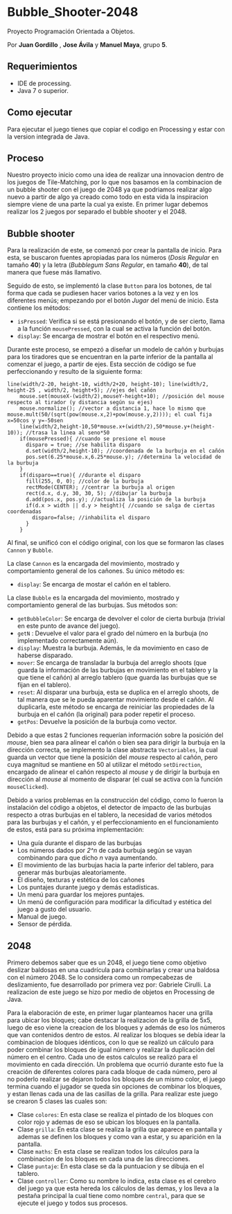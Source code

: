 # Bubble_Shooter-2048
Proyecto Programación Orientada a Objetos.

Por **Juan Gordillo** , **Jose Ávila** y **Manuel Maya**, grupo **5**.

## Requerimientos

- IDE de processing.
- Java 7 o superior.

## Como ejecutar

Para ejecutar el juego tienes que copiar el codigo en Processing y estar con la version integrada de Java.

## Proceso
Nuestro proyecto inicio como una idea de realizar una innovacion dentro de los juegos de Tile-Matching, por lo que nos basamos en la combinacion de un bubble shooter con el juego de 2048 ya que podriamos realizar algo nuevo a partir de algo ya creado como todo en esta vida la inspiracion siempre viene de una parte la cual ya existe.
En primer lugar debemos realizar los 2 juegos por separado el bubble shooter y el 2048.
## Bubble shooter
Para la realización de este, se comenzó por crear la pantalla de inicio. Para esta, se buscaron fuentes apropiadas para los números (*Dosis Regular* en tamaño **40**) y la letra (*Bubblegum Sans Regular*, en tamaño **40**), de tal manera que fuese más llamativo.

Seguido de esto, se implementó la clase ```Button``` para los botones, de tal forma que cada se pudiesen hacer varios botones a la vez y en los diferentes menús; empezando por el botón *Jugar* del menú de inicio. Esta contiene los métodos:

+ ```isPressed```: Verifica si se está presionando el botón, y de ser cierto, llama a la función ```mousePressed```, con la cual se activa la función del botón.
+ ```display```: Se encarga de mostrar el botón en el respectivo menú.

Durante este proceso, se empezó a diseñar un modelo de cañón y burbujas para los tiradores que se encuentran en la parte inferior de la pantalla al comenzar el juego, a partir de ejes. Esta sección de código se fue perfeccionando y resulto de la siguiente forma:

```
line(width/2-20, height-10, width/2+20, height-10); line(width/2, height-25 , width/2, height+5); //ejes del cañón
    mouse.set(mouseX-(width/2),mouseY-height+10); //posición del mouse respecto al tirador (y distancia según su ejes)
    mouse.normalize(); //vector a distancia 1, hace lo mismo que mouse.mult(50/(sqrt(pow(mouse.x,2)+pow(mouse.y,2)))); el cual fija x=50cos y y=-50sen
    line(width/2,height-10,50*mouse.x+(width/2),50*mouse.y+(height-10)); //trasa la linea al seno*50
    if(mousePressed){ //cuando se presione el mouse
      disparo = true; //se habilita disparo
      d.set(width/2,height-10); //coordenada de la burbuja en el cañón
      pos.set(6.25*mouse.x,6.25*mouse.y); //determina la velocidad de la burbuja
    }
    if(disparo==true){ //durante el disparo
      fill(255, 0, 0); //color de la burbuja
      rectMode(CENTER); //centrar la burbuja al origen
      rect(d.x, d.y, 30, 30, 5); //dibujar la burbuja
      d.add(pos.x, pos.y); //actualiza la posición de la burbuja
      if(d.x > width || d.y > height){ //cuando se salga de ciertas coordenadas
        disparo=false; //inhabilita el disparo
      }
    }
```

Al final, se unificó con el código original, con los que se formaron las clases ```Cannon``` y ```Bubble```.

La clase ```Cannon``` es la encargada del movimiento, mostrado y comportamiento general de los cañones. Su único método es:

+ ```display```: Se encarga de mostar el cañón en el tablero.

La clase ```Bubble``` es la encargada del movimiento, mostrado y comportamiento general de las burbujas. Sus métodos son:

+ ```getBubbleColor```: Se encarga de devolver el color de cierta burbuja (trivial en este punto de avance del juego).
+ ```getN``` : Devuelve el valor para el grado del número en la burbuja (no implementado correctamente aún).
+ ```display```: Muestra la burbuja. Además, le da movimiento en caso de haberse disparado.
+ ```mover```: Se encarga de transladar la burbuja del arreglo shoots (que guarda la información de las burbujas en movimiento en el tablero y la que tiene el cañón) al arreglo tablero (que guarda las burbujas que se fijan en el tablero).
+ ```reset```: Al disparar una burbuja, esta se duplica en el arreglo shoots, de tal manera que se le pueda aparentar movimiento desde el cañón. Al duplicarla, este método se encarga de reiniciar las propiedades de la burbuja en el cañón (la original) para poder repetir el proceso.
+ ```getPos```: Devuelve la posición de la burbuja como vector.

Debido a que estas 2 funciones requerían información sobre la posición del *mouse*, bien sea para alinear el cañón o bien sea para dirigir la burbuja en la dirección correcta, se implemento la clase abstracta ```Vectoriables```, la cual guarda un vector que tiene la posición del *mouse* respecto al cañón, pero cuya magnitud se mantiene en 50 al utilizar el método ```setDirection```, encargado de alinear el cañón respecto al *mouse* y de dirigir la burbuja en dirección al *mouse* al momento de disparar (el cual se activa con la función ```mouseClicked```).

Debido a varios problemas en la construcción del código, como lo fueron la instalación del código a objetos, el detector de impacto de las burbujas respecto a otras burbujas en el tablero, la necesidad de varios métodos para las burbujas y el cañón, y el perfeccionamiento en el funcionamiento de estos, está para su próxima implementación:
+ Una guía durante el disparo de las burbujas
+ Los números dados por *2^n* de cada burbuja según se vayan combinando para que dicho *n* vaya aumentando.
+ El movimiento de las burbujas hacia la parte inferior del tablero, para generar más burbujas aleatoriamente.
+ El diseño, texturas y estética de los cañones
+ Los puntajes durante juego y demás estadísticas.
+ Un menú para guardar los mejores puntajes.
+ Un menú de configuración para modificar la dificultad y estética del juego a gusto del usuario.
+ Manual de juego.
+ Sensor de pérdida.

## 2048
Primero debemos saber que es un 2048, el juego tiene como objetivo deslizar baldosas en una cuadrícula para combinarlas y crear una baldosa con el número 2048. Se lo considera como un rompecabezas de deslizamiento, fue desarrollado por primera vez por: Gabriele Cirulli.
La realizacion de este juego se hizo por medio de objetos en Processing de Java.

Para la elaboración de este, en primer lugar planteamos hacer una grilla para ubicar los bloques; cabe destacar la realizacion de la grilla de 5x5, luego de eso viene la creacion de los bloques y además de eso los números que van contenidos dentro de estos. Al realizar los bloques se debía idear la combinacion de bloques idénticos, con lo que se realizó un cálculo para poder combinar los bloques de igual número y realizar la duplicación del número en el centro. Cada uno de estos calculos se realizó para el movimiento en cada dirección. Un problema que ocurrió durante esto fue la creación de diferentes colores para cada bloque de cada número, pero al no poderlo realizar se dejaron todos los bloques de un mismo color, el juego termina cuando el jugador se queda sin opciones de combinar los bloques, y estan llenas cada una de las casillas de la grilla. Para realizar este juego se crearon 5 clases las cuales son:
+ Clase ```colores```: En esta clase se realiza el pintado de los bloques con color rojo y ademas de eso se ubican los bloques en la pantalla.
+ Clase ```grilla```: En esta clase se realiza la grilla que aparece en pantalla y ademas se definen los bloques y como van a estar, y su aparición en la pantalla.
+ Clase ```maths```: En esta clase se realizan todos los cálculos para la combinacion de los bloques en cada una de las direcciones.
+ Clase ```puntaje```: En esta clase se da la puntuacion y se dibuja en el tablero.
+ Clase ```controller```: Como su nombre lo indica, esta clase es el cerebro del juego ya que esta hereda los cálculos de las demas, y los lleva a la pestaña principal la cual tiene como nombre ```central```, para que se ejecute el juego y todos sus procesos.
